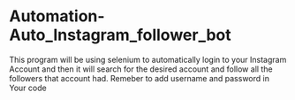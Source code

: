 # Automation-Auto_Instagram_follower_bot
This program will be using selenium to automatically login to your Instagram Account and then it will search for the desired account and follow all the followers that account had.
Remeber to add username and password in Your code
